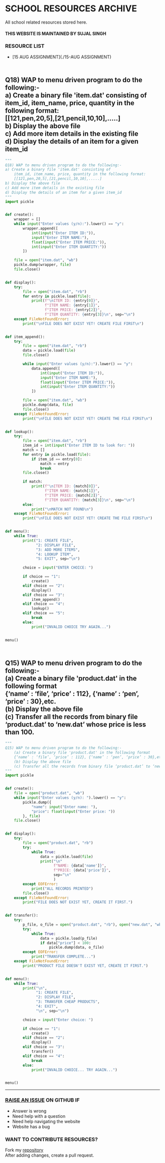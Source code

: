 # SCHOOL RESOURCES ARCHIVE

All school related resources stored here.

#### THIS WEBSITE IS MAINTAINED BY SUJAL SINGH

### RESOURCE LIST

- [15 AUG ASSIGNMENT](./15-AUG ASSIGNMENT)
## <br>Q18) WAP to menu driven program to do the following:-<br>a) Create a binary file 'item.dat' consisting of<br>    item_id, item_name, price, quantity in the following format:<br>    [[121,pen,20,5],[21,pencil,10,10],.....]<br>b) Display the above file<br>c) Add more item details in the existing file<br>d) Display the details of an item for a given item_id<br>
```python
"""
Q18) WAP to menu driven program to do the following:-
a) Create a binary file 'item.dat' consisting of
    item_id, item_name, price, quantity in the following format:
    [[121,pen,20,5],[21,pencil,10,10],.....]
b) Display the above file
c) Add more item details in the existing file
d) Display the details of an item for a given item_id
"""
import pickle


def create():
    wrapper = []
    while input("Enter values (y/n):").lower() == "y":
        wrapper.append([
            int(input("Enter ITEM ID:")),
            input("Enter ITEM NAME:"),
            float(input("Enter ITEM PRICE:")),
            int(input("Enter ITEM QUANTITY:"))
        ])

    file = open("item.dat", "wb")
    pickle.dump(wrapper, file)
    file.close()


def display():
    try:
        file = open("item.dat", "rb")
        for entry in pickle.load(file):
            print(f"\nITEM ID: {entry[0]}",
                  f"ITEM NAME: {entry[1]}",
                  f"ITEM PRICE: {entry[2]}",
                  f"ITEM QUANTITY: {entry[3]}\n", sep="\n")
    except FileNotFoundError:
        print("\nFILE DOES NOT EXIST YET! CREATE FILE FIRST\n")


def item_append():
    try:
        file = open("item.dat", "rb")
        data = pickle.load(file)
        file.close()

        while input("Enter values (y/n):").lower() == "y":
            data.append([
                int(input("Enter ITEM ID:")),
                input("Enter ITEM NAME:"),
                float(input("Enter ITEM PRICE:")),
                int(input("Enter ITEM QUANTITY:"))
            ])

        file = open("item.dat", "wb")
        pickle.dump(data, file)
        file.close()
    except FileNotFoundError:
        print("\nFILE DOES NOT EXIST YET! CREATE THE FILE FIRST\n")


def lookup():
    try:
        file = open("item.dat", "rb")
        item_id = int(input("Enter ITEM ID to look for: "))
        match = []
        for entry in pickle.load(file):
            if item_id == entry[0]:
                match = entry
                break
        file.close()

        if match:
            print(f"\nITEM ID: {match[0]}",
                  f"ITEM NAME: {match[1]}",
                  f"ITEM PRICE: {match[2]}",
                  f"ITEM QUANTITY: {match[3]}\n", sep="\n")
        else:
            print("\nMATCH NOT FOUND\n")
    except FileNotFoundError:
        print("\nFILE DOES NOT EXIST YET! CREATE THE FILE FIRST\n")


def menu():
    while True:
        print("1: CREATE FILE",
              "2: DISPLAY FILE",
              "3: ADD MORE ITEMS",
              "4: LOOKUP ITEM",
              "5: EXIT", sep="\n")

        choice = input("ENTER CHOICE: ")

        if choice == "1":
            create()
        elif choice == "2":
            display()
        elif choice == "3":
            item_append()
        elif choice == "4":
            lookup()
        elif choice == "5":
            break
        else:
            print("INVALID CHOICE TRY AGAIN...")


menu()

```
## <br>Q15) WAP to menu driven program to do the following:-<br>    (a) Create a binary file 'product.dat' in the following format<br>    {‘name’ : ‘file’, ‘price’ : 112}, {‘name’ : ‘pen’, ‘price’ : 30},etc.<br>    (b) Display the above file<br>    (c) Transfer all the records from binary file ‘product.dat’ to ‘new.dat’ whose price is less than 100.<br>
```python
"""
Q15) WAP to menu driven program to do the following:-
    (a) Create a binary file 'product.dat' in the following format
    {‘name’ : ‘file’, ‘price’ : 112}, {‘name’ : ‘pen’, ‘price’ : 30},etc.
    (b) Display the above file
    (c) Transfer all the records from binary file ‘product.dat’ to ‘new.dat’ whose price is less than 100.
"""
import pickle


def create():
    file = open("product.dat", "wb")
    while input("Enter values (y/n): ").lower() == "y":
        pickle.dump({
            "name": input("Enter name: "),
            "price": float(input("Enter price: "))
        }, file)
    file.close()


def display():
    try:
        file = open("product.dat", "rb")
        try:
            while True:
                data = pickle.load(file)
                print("\n"
                      f"NAME: {data['name']}",
                      f"PRICE: {data['price']}",
                      sep="\n"
                      )
        except EOFError:
            print("ALL RECORDS PRINTED")
        file.close()
    except FileNotFoundError:
        print("FILE DOES NOT EXIST YET, CREATE IT FIRST.")


def transfer():
    try:
        p_file, o_file = open("product.dat", "rb"), open("new.dat", "wb")
        try:
            while True:
                data = pickle.load(p_file)
                if data["price"] < 100:
                    pickle.dump(data, o_file)
        except EOFError:
            print("TRANSFER COMPLETE...")
    except FileNotFoundError:
        print("PRODUCT FILE DOESN'T EXIST YET, CREATE IT FIRST.")


def menu():
    while True:
        print("\n",
              "1: CREATE FILE",
              "2: DISPLAY FILE",
              "3: TRANSFER CHEAP PRODUCTS",
              "4: EXIT",
              "\n", sep="\n")

        choice = input("Enter choice: ")

        if choice == "1":
            create()
        elif choice == "2":
            display()
        elif choice == "3":
            transfer()
        elif choice == "4":
            break
        else:
            print("INVALID CHOICE... TRY AGAIN...")


menu()

```


---

### [RAISE AN ISSUE](https://sujaldev.github.io/school/) ON GITHUB IF

- Answer is wrong
- Need help with a question
- Need help navigating the website
- Website has a bug

### WANT TO CONTRIBUTE RESOURCES?

Fork my [repository](https://github.com/sujaldev/school) \
After adding changes, create a pull request.